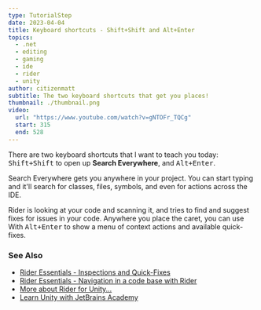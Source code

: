 ```yaml
---
type: TutorialStep
date: 2023-04-04
title: Keyboard shortcuts - Shift+Shift and Alt+Enter
topics:
  - .net
  - editing
  - gaming
  - ide
  - rider
  - unity
author: citizenmatt
subtitle: The two keyboard shortcuts that get you places!
thumbnail: ./thumbnail.png
video:
  url: "https://www.youtube.com/watch?v=gNTOFr_TQCg"
  start: 315
  end: 528
---
```


There are two keyboard shortcuts that I want to teach you today: <kbd>Shift+Shift</kbd> to open up **Search Everywhere**, and <kbd>Alt+Enter</kbd>.

Search Everywhere gets you anywhere in your project. You can start typing and it'll search for classes, files, symbols, and even for actions across the IDE.

Rider is looking at your code and scanning it, and tries to find and suggest fixes for issues in your code. Anywhere you place the caret, you can use With <kbd>Alt+Enter</kbd> to show a menu of context actions and available quick-fixes.

### See Also

- [Rider Essentials - Inspections and Quick-Fixes](https://www.jetbrains.com/dotnet/guide/tutorials/rider-essentials/inspections-quick-fixes/)
- [Rider Essentials - Navigation in a code base with Rider](https://www.jetbrains.com/dotnet/guide/tutorials/rider-essentials/navigation/)
- [More about Rider for Unity...](https://www.jetbrains.com/lp/dotnet-unity/)
- [Learn Unity with JetBrains Academy](https://hyperskill.org/tracks/36?utm=rider_guide)
